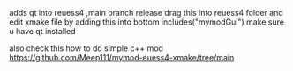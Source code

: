 adds qt into reuess4 ,main branch release drag this into reuess4 folder and edit xmake file by adding this into bottom includes("mymodGui")   make sure u have qt installed

also check this how to do simple c++ mod https://github.com/Meep111/mymod-euess4-xmake/tree/main
